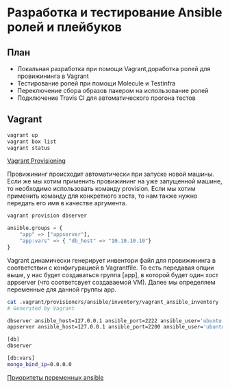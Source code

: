 # Разработка и тестирование Ansible ролей и плейбуков

## План 

* Локальная разработка при помощи Vagrant,доработка ролей для провижининга в Vagrant
* Тестирование ролей при помощи Molecule и Testinfra
* Переключение сбора образов пакером на использование ролей
* Подключение Travis CI для автоматического прогона тестов

## Vagrant


```bash
vagrant up
vagrant box list
vagrant status
```

[Vagrant Provisioning](https://www.vagrantup.com/docs/provisioning/)

Провижининг происходит автоматически при запуске новой машины. Если же мы хотим применить провижининг на уже запущенной машине, то необходимо использовать команду provision. Если мы хотим применить команду для конкретного хоста, то нам также нужно передать его имя в качестве аргумента.

```bash
vagrant provision dbserver
```

```python
ansible.groups = {
	"app" => ["appserver"],
	"app:vars" => { "db_host" => "10.10.10.10"}
}
```
Vagrant динамически генерирует инвентори файл для провижининга в соответствии с конфигурацией в Vagrantfile.
То есть передавая опции выше, у нас будет создаваться группа [app], в которой будет один хост appserver (что соответсвует создаваемой VM). Далее мы определяем переменные для данной группы app. 

```bash
cat .vagrant/provisioners/ansible/inventory/vagrant_ansible_inventory
# Generated by Vagrant

dbserver ansible_host=127.0.0.1 ansible_port=2222 ansible_user='ubuntu' ansible_ssh_private_key_file='/Users/akozhin/work/devops/akozhin_infra/ansible/.vagrant/machines/dbserver/virtualbox/private_key'
appserver ansible_host=127.0.0.1 ansible_port=2200 ansible_user='ubuntu' ansible_ssh_private_key_file='/Users/akozhin/work/devops/akozhin_infra/ansible/.vagrant/machines/appserver/virtualbox/private_key'

[db]
dbserver

[db:vars]
mongo_bind_ip=0.0.0.0

```

[Приоритеты переменных ansible](https://docs.ansible.com/ansible/latest/user_guide/playbooks_variables.html#variable-precedence-where-should-i-put-a-variable)